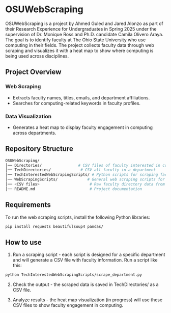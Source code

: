 # OSUWebScraping

OSUWebScraping is a project by Ahmed Guled and Jared Alonzo as part of their Research Experience for Undergraduates in Spring 2025 under the supervision of Dr. Monique Ross and Ph.D. candidate Camila Olivero Araya. The goal is to identify faculty at The Ohio State University who use computing in their fields. The project collects faculty data through web scraping and visualizes it with a heat map to show where computing is being used across disciplines.

## Project Overview

### Web Scraping
- Extracts faculty names, titles, emails, and department affiliations.
- Searches for computing-related keywords in faculty profiles.

### Data Visualization
- Generates a heat map to display faculty engagement in computing across departments.

## Repository Structure

```bash
OSUWebScraping/
│── Directories/                # CSV files of faculty interested in computing (by department)
│── TechDirectories/             # CSV all faculty in a department
│── TechInterestedWebScrapingScripts/ # Python scripts for scraping faculty with computing interests
│── WebScrapingScripts/             # General web scraping scripts for faculty directories
│── <CSV files>                      # Raw faculty directory data from various departments
│── README.md                        # Project documentation
```

## Requirements

To run the web scraping scripts, install the following Python libraries:

```bash
pip install requests beautifulsoup4 pandas/
````

## How to use

1. Run a scraping script - each script is designed for a specific department and will generate a CSV file with faculty information. Run a script like this:

```bash
python TechInterestedWebScrapingScripts/scrape_department.py
```

2. Check the output - the scraped data is saved in TechDirectories/ as a CSV file.

3. Analyze results - the heat map visualization (in progress) will use these CSV files to show faculty engagement in computing.
